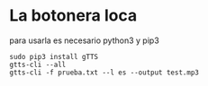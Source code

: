 # La botonera loca

para usarla es necesario python3 y pip3

```
sudo pip3 install gTTS
gtts-cli --all
gtts-cli -f prueba.txt --l es --output test.mp3
```